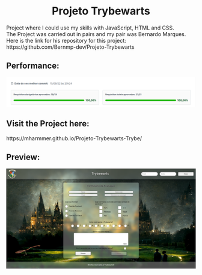<h1 align="center">Projeto Trybewarts</h1>
<div>Project where I could use my skills with JavaScript, HTML and CSS.</br> The Project was carried out in pairs and my pair was Bernardo Marques. Here is the link for his repository for this project: https://github.com/Bernmp-dev/Projeto-Trybewarts
<h2>Performance:</h2>
<div>
  <img src="images/README/Aprovado.png">
</div>
<h2>Visit the Project here:</h2>
<div>https://mharmmer.github.io/Projeto-Trybewarts-Trybe/</div>
<h2>Preview:</h2>
<div>
  <img src="images/README/Preview.png">
</div>